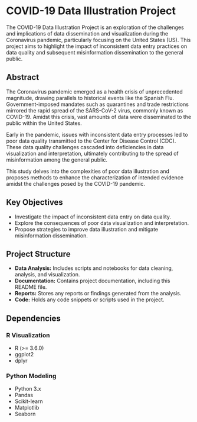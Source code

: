 # COVID-19 Data Illustration Project

The COVID-19 Data Illustration Project is an exploration of the challenges and implications of data dissemination and visualization during the Coronavirus pandemic, particularly focusing on the United States (US). This project aims to highlight the impact of inconsistent data entry practices on data quality and subsequent misinformation dissemination to the general public.

## Abstract

The Coronavirus pandemic emerged as a health crisis of unprecedented magnitude, drawing parallels to historical events like the Spanish Flu. Government-imposed mandates such as quarantines and trade restrictions mirrored the rapid spread of the SARS-CoV-2 virus, commonly known as COVID-19. Amidst this crisis, vast amounts of data were disseminated to the public within the United States.

Early in the pandemic, issues with inconsistent data entry processes led to poor data quality transmitted to the Center for Disease Control (CDC). These data quality challenges cascaded into deficiencies in data visualization and interpretation, ultimately contributing to the spread of misinformation among the general public.

This study delves into the complexities of poor data illustration and proposes methods to enhance the characterization of intended evidence amidst the challenges posed by the COVID-19 pandemic.

## Key Objectives

- Investigate the impact of inconsistent data entry on data quality.
- Explore the consequences of poor data visualization and interpretation.
- Propose strategies to improve data illustration and mitigate misinformation dissemination.

## Project Structure

- **Data Analysis:** Includes scripts and notebooks for data cleaning, analysis, and visualization.
- **Documentation:** Contains project documentation, including this README file.
- **Reports:** Stores any reports or findings generated from the analysis.
- **Code:** Holds any code snippets or scripts used in the project.

## Dependencies

### R Visualization

- R (>= 3.6.0)
- ggplot2
- dplyr

### Python Modeling

- Python 3.x
- Pandas
- Scikit-learn
- Matplotlib
- Seaborn
